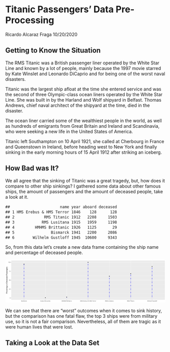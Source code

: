 Titanic Passengers’ Data Pre-Processing
================
Ricardo Alcaraz Fraga
10/20/2020

## Getting to Know the Situation

The RMS Titanic was a British passenger liner operated by the White Star
Line and known by a lot of people, mainly because the 1997 movie starred
by Kate Winslet and Leonardo DiCaprio and for being one of the worst
naval disasters.

Titanic was the largest ship afloat at the time she entered service and
was the second of three Olympic-class ocean liners operated by the White
Star Line. She was built in by the Harland and Wolf shipyard in Belfast.
Thomas Andrews, chief naval architect of the shipyard at the time, died
in the disaster.

The ocean liner carried some of the wealthiest people in the world, as
well as hundreds of emigrants from Great Britain and Ireland and
Scandinavia, who were seeking a new life in the United States of
America.

Titanic left Southampton on 10 April 1921, she called at Cherbourg in
France and Queenstown in Ireland, before heading west to New York and
finally sinking in the early morning hours of 15 April 1912 after
striking an iceberg.

## How Bad was It?

We all agree that the sinking of Titanic was a great tragedy, but, how
does it compare to other ship sinkings? I gathered some data about other
famous ships, the amount of passengers and the amount of deceased
people, take a look at it.

    ##                      name year aboard deceased
    ## 1 HMS Erebus & HMS Terror 1846    128      128
    ## 2             RMS Titanic 1912   2208     1503
    ## 3            RMS Lusitana 1915   1959     1198
    ## 4         HMHMS Brittanic 1926   1125       29
    ## 5                Bismarck 1941   2200     2086
    ## 6        Wilhelm Gustloff 1945  10600     9343

So, from this data let’s create a new data frame containing the ship
name and percentage of deceased people.

![](analysis_files/figure-gfm/Percentage%20of%20Deceased-1.png)<!-- -->

We can see that there are “worst” outcomes when it comes to sink
history, but the comparison has one fatal flaw, the top 3 ships were
from military use, so it is not a fair comparison. Nevertheless, all of
them are tragic as it were human lives that were lost.

## Taking a Look at the Data Set
